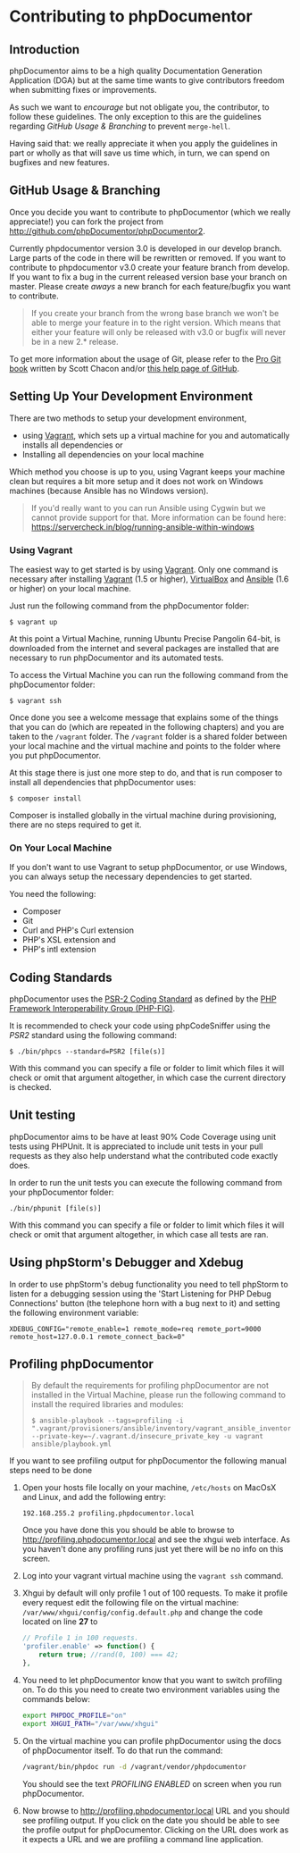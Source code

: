 Contributing to phpDocumentor
=============================

Introduction
------------

phpDocumentor aims to be a high quality Documentation Generation Application (DGA) but at the same time wants to give
contributors freedom when submitting fixes or improvements.

As such we want to *encourage* but not obligate you, the contributor, to follow these guidelines. The only exception to
this are the guidelines regarding *GitHub Usage & Branching* to prevent `merge-hell`.

Having said that: we really appreciate it when you apply the guidelines in part or wholly as that will save us time
which, in turn, we can spend on bugfixes and new features.

GitHub Usage & Branching
------------------------

Once you decide you want to contribute to phpDocumentor (which we really appreciate!) you can fork the project from
http://github.com/phpDocumentor/phpDocumentor2.

Currently phpdocumentor version 3.0 is developed in our develop branch. Large parts of the code in there will be rewritten or 
removed. If you want to contribute to phpdocumentor v3.0 create your feature branch from develop. If you want to fix a bug in the
current released version base your branch on master. Please create *aways* a new branch for each feature/bugfix you want to contribute.

> If you create your branch from the wrong base branch we won't be able to merge your feature in to the right version. Which means that 
> either your feature will only be released with v3.0 or bugfix will never be in a new 2.* release.

To get more information about the usage of Git, please refer to the [Pro Git book][PROGIT] written
by Scott Chacon and/or [this help page of GitHub][GITHUB_HELP_PR].

Setting Up Your Development Environment
---------------------------------------

There are two methods to setup your development environment,

- using [Vagrant][VAGRANT], which sets up a virtual machine for you and automatically installs all dependencies or
- Installing all dependencies on your local machine

Which method you choose is up to you, using Vagrant keeps your machine clean but requires a bit more setup and
it does not work on Windows machines (because Ansible has no Windows version).

> If you'd really want to you can run Ansible using Cygwin but we cannot provide support for that. More information
> can be found here: https://servercheck.in/blog/running-ansible-within-windows

### Using Vagrant

The easiest way to get started is by using [Vagrant][VAGRANT]. Only one command is necessary after installing
[Vagrant][VAGRANT_INSTALL] (1.5 or higher), [VirtualBox][VIRTUALBOX_INSTALL] and [Ansible][ANSIBLE_INSTALL]
(1.6 or higher) on your local machine.

Just run the following command from the phpDocumentor folder:

    $ vagrant up

At this point a Virtual Machine, running Ubuntu Precise Pangolin 64-bit, is downloaded from the internet and several
packages are installed that are necessary to run phpDocumentor and its automated tests.

To access the Virtual Machine you can run the following command from the phpDocumentor folder:

    $ vagrant ssh

Once done you see a welcome message that explains some of the things that you can do (which are repeated in the
following chapters) and you are taken to the `/vagrant` folder. The `/vagrant` folder is a shared folder between
your local machine and the virtual machine and points to the folder where you put phpDocumentor.

At this stage there is just one more step to do, and that is run composer to install all dependencies that phpDocumentor
uses:

    $ composer install

Composer is installed globally in the virtual machine during provisioning, there are no steps required to get it.

### On Your Local Machine

If you don't want to use Vagrant to setup phpDocumentor, or use Windows, you can always setup the necessary dependencies
to get started.

You need the following:

- Composer
- Git
- Curl and PHP's Curl extension
- PHP's XSL extension and
- PHP's intl extension

Coding Standards
----------------

phpDocumentor uses the [PSR-2 Coding Standard][PSR2] as defined by the
[PHP Framework Interoperability Group (PHP-FIG)][PHP_FIG].

It is recommended to check your code using phpCodeSniffer using the *PSR2* standard using the following command:

    $ ./bin/phpcs --standard=PSR2 [file(s)]

With this command you can specify a file or folder to limit which files it will check or omit that argument altogether,
in which case the current directory is checked.

Unit testing
------------

phpDocumentor aims to be have at least 90% Code Coverage using unit tests using PHPUnit. It is appreciated to include
unit tests in your pull requests as they also help understand what the contributed code exactly does.

In order to run the unit tests you can execute the following command from your phpDocumentor folder:

    ./bin/phpunit [file(s)]

With this command you can specify a file or folder to limit which files it will check or omit that argument altogether,
in which case all tests are ran.

Using phpStorm's Debugger and Xdebug
------------------------------------

In order to use phpStorm's debug functionality you need to tell phpStorm to listen for a debugging session using
the 'Start Listening for PHP Debug Connections' button (the telephone horn with a bug next to it) and setting the 
following environment variable:

    XDEBUG_CONFIG="remote_enable=1 remote_mode=req remote_port=9000 remote_host=127.0.0.1 remote_connect_back=0"

Profiling phpDocumentor
-----------------------

> By default the requirements for profiling phpDocumentor are not installed in the Virtual Machine, please run the
> following command to install the required libraries and modules:
>
>     $ ansible-playbook --tags=profiling -i ".vagrant/provisioners/ansible/inventory/vagrant_ansible_inventory"
>     --private-key=~/.vagrant.d/insecure_private_key -u vagrant ansible/playbook.yml

If you want to see profiling output for phpDocumentor the following manual steps need to be done

1. Open your hosts file locally on your machine, `/etc/hosts` on MacOsX and Linux, and add the following entry:

       192.168.255.2 profiling.phpdocumentor.local

   Once you have done this you should be able to browse to http://profiling.phpdocumentor.local and see the xhgui web
   interface. As you haven't done any profiling runs just yet there will be no info on this screen.
2. Log into your vagrant virtual machine using the `vagrant ssh` command.
3. Xhgui by default will only profile 1 out of 100 requests. To make it profile every request edit the following file
   on the virtual machine: `/var/www/xhgui/config/config.default.php` and change the code located on line **27** to

   ``` php
   // Profile 1 in 100 requests.
   'profiler.enable' => function() {
       return true; //rand(0, 100) === 42;
   },
   ```

4. You need to let phpDocumentor know that you want to switch profiling on. To do this you need to create two
   environment variables using the commands below:

   ``` bash
   export PHPDOC_PROFILE="on"
   export XHGUI_PATH="/var/www/xhgui"
   ```

5. On the virtual machine you can profile phpDocumentor using the docs of phpDocumentor itself. To do that run the
   command:

   ``` bash
   /vagrant/bin/phpdoc run -d /vagrant/vendor/phpdocumentor
   ```
   You should see the text *PROFILING ENABLED* on screen when you run phpDocumentor.

6. Now browse to http://profiling.phpdocumentor.local URL and you should see profiling output. If you click on the
   date you should be able to see the profile output for phpDocumentor. Clicking on the URL does work as it expects a
   URL and we are profiling a command line application.

[PROGIT]:             http://git-scm.com/book
[GITHUB_HELP_PR]:     https://help.github.com/articles/using-pull-requests
[VAGRANT]:            http://vagrantup.com
[ANSIBLE_INSTALL]:    http://docs.ansible.com/intro_installation.html
[VAGRANT_INSTALL]:    http://docs.vagrantup.com/v2/installation/index.html
[VIRTUALBOX_INSTALL]: https://www.virtualbox.org/manual/ch02.html
[PSR2]:               https://github.com/php-fig/fig-standards/blob/master/accepted/PSR-2-coding-style-guide.md
[PHP_FIG]:            http://www.php-fig.org/

